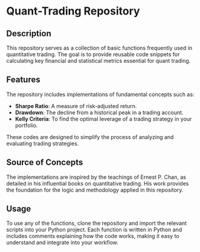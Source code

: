 # Quant-Trading Repository

## Description

This repository serves as a collection of basic functions frequently used in quantitative trading. The goal is to provide reusable code snippets for calculating key financial and statistical metrics essential for quant trading.

## Features

The repository includes implementations of fundamental concepts such as:

- **Sharpe Ratio**: A measure of risk-adjusted return.
- **Drawdown**: The decline from a historical peak in a trading account.
- **Kelly Criteria**: To find the optimal leverage of a trading strategy in your portfolio.

These codes are designed to simplify the process of analyzing and evaluating trading strategies.

## Source of Concepts

The implementations are inspired by the teachings of Ernest P. Chan, as detailed in his influential books on quantitative trading. His work provides the foundation for the logic and methodology applied in this repository.

## Usage

To use any of the functions, clone the repository and import the relevant scripts into your Python project. Each function is written in Python and includes comments explaining how the code works, making it easy to understand and integrate into your workflow.

